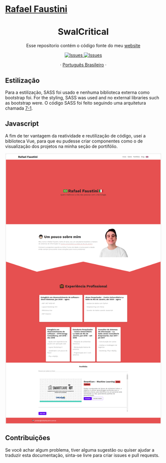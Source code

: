 # [Rafael Faustini](https://rafaelfaustini.com.br)

 <h1 align="center">SwalCritical</h1>
  <p align="center">
  Esse repositorio contém o código fonte do meu <a href="https://rafaelfaustini.com.br">website</a></p>

  <p align="center">
     <a href="https://github.com/rafaelfaustini/swalCritical/issues">
      <img alt="Issues" src="https://img.shields.io/github/issues/rafaelfaustini/rafaelfaustini.com.br?color=f44336" />
    </a>
     <a href="https://github.com/rafaelfaustini/swalCritical/pulls">
      <img alt="Issues" src="https://img.shields.io/github/issues-pr/rafaelfaustini/rafaelfaustini.com.br?color=f44336" />
    </a>
  </p>

  <p align="center">
    ·
    <a href="/docs/readme_pt-BR.md">Português Brasileiro</a>
    ·
  </p>

## Estilização

Para a estilização, SASS foi usado e nenhuma biblioteca externa como bootstrap foi. For the styling, SASS was used and no external libraries such as bootstrap were. O código SASS foi feito seguindo uma arquitetura chamada [7-1](https://github.com/HugoGiraudel/sass-boilerplate).

## Javascript

A fim de ter vantagem da reatividade e reutilização de código, usei a biblioteca Vue, para que eu pudesse criar componentes como o de visualização dos projetos na minha seção de portifólio.

![Imagem do website](img/website1.png)

## Contribuições

Se você achar algum problema, tiver alguma sugestão ou quiser ajudar a traduzir esta documentação, sinta-se livre para criar issues e pull requests.
